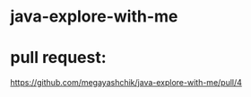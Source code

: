 # java-explore-with-me

# pull request:
https://github.com/megayashchik/java-explore-with-me/pull/4
